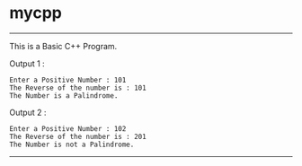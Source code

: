 # mycpp
---
This is a Basic C++ Program.

Output 1 :

    Enter a Positive Number : 101
    The Reverse of the number is : 101
    The Number is a Palindrome.
 
Output 2 :

    Enter a Positive Number : 102
    The Reverse of the number is : 201
    The Number is not a Palindrome.
---


